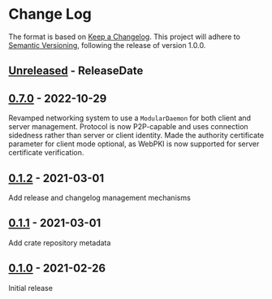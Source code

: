 # Change Log
The format is based on [Keep a Changelog](http://keepachangelog.com/).
This project will adhere to [Semantic Versioning](http://semver.org/),
following the release of version 1.0.0.

<!-- next-header -->

## [Unreleased] - ReleaseDate

## [0.7.0] - 2022-10-29
Revamped networking system to use a `ModularDaemon` for both client and server management.
Protocol is now P2P-capable and uses connection sidedness rather than server or client identity.
Made the authority certificate parameter for client mode optional, as WebPKI is now supported for server certificate verification.

## [0.1.2] - 2021-03-01
Add release and changelog management mechanisms

## [0.1.1] - 2021-03-01
Add crate repository metadata

## [0.1.0] - 2021-02-26
Initial release

<!-- next-url -->
[Unreleased]: https://github.com/Microsoft/snocat/compare/snocat-cli-v0.7.0...HEAD
[0.7.0]: https://github.com/Microsoft/snocat/compare/snocat-cli-v0.1.2...snocat-cli-v0.7.0
[0.1.2]: https://github.com/Microsoft/snocat/compare/v0.1.1...snocat-cli-v0.1.2
[0.1.1]: https://github.com/microsoft/snocat/compare/855fc4beacf4f568a08e848193fba65e6e840fd1...v0.1.1
[0.1.0]: https://github.com/microsoft/snocat/compare/b8d28e83c0bf7010d86eaddcdd212fe72848f6bb...855fc4beacf4f568a08e848193fba65e6e840fd1
